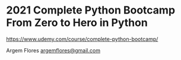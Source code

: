 # 2021 Complete Python Bootcamp From Zero to Hero in Python

https://www.udemy.com/course/complete-python-bootcamp/

Argem Flores <argemflores@gmail.com>